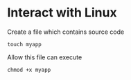 # Interact with Linux
Create a file which contains source code

```
touch myapp
```

Allow this file can execute

```
chmod +x myapp
```


